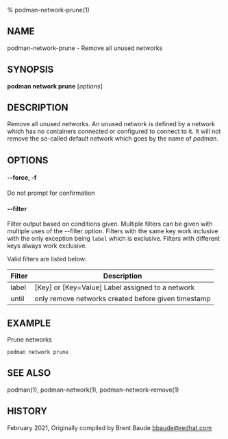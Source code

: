 % podman-network-prune(1)

## NAME
podman\-network\-prune - Remove all unused networks

## SYNOPSIS
**podman network prune** [*options*]

## DESCRIPTION
Remove all unused networks.  An unused network is defined by a network which
has no containers connected or configured to connect to it. It will not remove
the so-called default network which goes by the name of *podman*.

## OPTIONS
#### **\-\-force**, **-f**

Do not prompt for confirmation

#### **--filter**

Filter output based on conditions given.
Multiple filters can be given with multiple uses of the --filter option.
Filters with the same key work inclusive with the only exception being
`label` which is exclusive. Filters with different keys always work exclusive.

Valid filters are listed below:

| **Filter** | **Description**                                                                       |
| ---------- | ------------------------------------------------------------------------------------- |
| label      | [Key] or [Key=Value] Label assigned to a network                                      |
| until      | only remove networks created before given timestamp                                   |

## EXAMPLE
Prune networks

```
podman network prune
```


## SEE ALSO
podman(1), podman-network(1), podman-network-remove(1)

## HISTORY
February 2021, Originally compiled by Brent Baude <bbaude@redhat.com>
